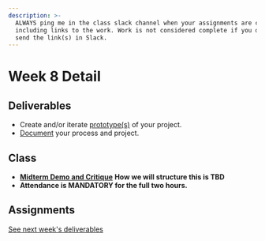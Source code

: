 ```yaml
---
description: >-
  ALWAYS ping me in the class slack channel when your assignments are complete
  including links to the work. Work is not considered complete if you do not
  send the link(s) in Slack.
---
```


# Week 8 Detail

## Deliverables

* Create and/or iterate [prototype(s)](../project\_plan.md) of your project.
* [Document](../pre-work/website.md) your process and project.

## Class

* [**Midterm Demo and Critique**](../critiques-demos-presentations-and-exhibition/project\_demo.md) **How we will structure this is TBD**
* **Attendance is MANDATORY for the full two hours.**

## Assignments

[See next week's deliverables](week9\_detail.md)
